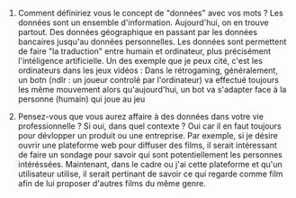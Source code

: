 1. Comment définiriez vous le concept de "données" avec vos mots ?
Les données sont un ensemble d'information. Aujourd'hui, on en trouve partout. Des données géographique en passant par les données bancaires jusqu'au données personnelles. Les données sont permettent de faire "la traduction" entre humain et ordinateur, plus précisément l'intéligence artificielle. Un des exemple que je peux cité, c'est les ordinateurs dans les jeux vidéos : Dans le rétrogaming, généralement, un botn (ndlr : un joueur controlé par l'ordinateur) va effectué toujours les même mouvement alors qu'aujourd'hui, un bot va s'adapter face à la personne (humain) qui joue au jeu

2. Pensez-vous que vous aurez affaire à des données dans votre vie professionnelle ?  Si oui, dans quel contexte ?
Oui car il en faut toujours pour dévlopper un produit ou une entreprise. Par exemple, si je désire ouvrir une plateforme web pour diffuser des films, il serait intéressant de faire un sondage pour savoir qui sont potentiellement les personnes intéréssées. Maintenant, dans le cadre ou j'ai cette plateforme et qu'un utilisateur utilise, il serait pertinant de savoir ce qui regarde comme film afin de lui proposer d'autres films du même genre.
